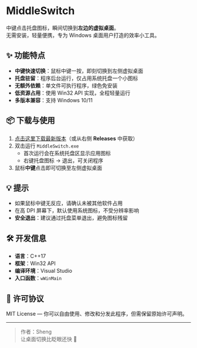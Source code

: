 # MiddleSwitch

中键点击托盘图标，瞬间切换到**左边的虚拟桌面**。  
无需安装，轻量便携，专为 Windows 桌面用户打造的效率小工具。

## ✨ 功能特点
- **中键快速切换**：鼠标中键一按，即刻切换到左侧虚拟桌面
- **托盘驻留**：程序后台运行，仅占用系统托盘一个小图标
- **无额外依赖**：单文件可执行程序，绿色免安装
- **低资源占用**：使用 Win32 API 实现，全程轻量运行
- **多版本兼容**：支持 Windows 10/11

## 📦 下载与使用
1. [点击这里下载最新版本](../../releases)（或从右侧 **Releases** 中获取）
2. 双击运行 `MiddleSwitch.exe`  
   - 首次运行会在系统托盘区显示应用图标  
   - 右键托盘图标 → 退出，可关闭程序
3. 鼠标**中键**点击即可切换至左侧虚拟桌面

## 💡 提示
- 如果鼠标中键无反应，请确认未被其他软件占用
- 在高 DPI 屏幕下，默认使用系统图标，不受分辨率影响
- **安全退出**：建议通过托盘菜单退出，避免图标残留

## 🛠 开发信息
- **语言**：C++17
- **框架**：Win32 API
- **编译环境**：Visual Studio
- **入口函数**：`wWinMain`

## 📜 许可协议
MIT License — 你可以自由使用、修改和分发此程序，但需保留原始许可声明。

---

> 作者：Sheng  
> 让桌面切换比眨眼还快 🚀
